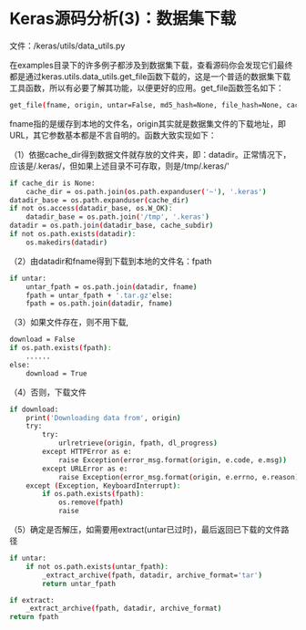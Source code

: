 # Keras源码分析(3)：数据集下载

文件：/keras/utils/data_utils.py

在examples目录下的许多例子都涉及到数据集下载，查看源码你会发现它们最终都是通过keras.utils.data_utils.get_file函数下载的，这是一个普适的数据集下载工具函数，所以有必要了解其功能，以便更好的应用。get_file函数签名如下：
```sh
get_file(fname, origin, untar=False, md5_hash=None, file_hash=None, cache_subdir='datasets', hash_algorithm='auto', extract=False, archive_format='auto', cache_dir=None)
```
fname指的是缓存到本地的文件名，origin其实就是数据集文件的下载地址，即URL，其它参数基本都是不言自明的。函数大致实现如下：

（1）依据cache_dir得到数据文件就存放的文件夹，即：datadir。正常情况下，应该是/.keras/，但如果上述目录不可存取，则是/tmp/.keras/'
```sh
if cache_dir is None:
    cache_dir = os.path.join(os.path.expanduser('~'), '.keras')
datadir_base = os.path.expanduser(cache_dir)
if not os.access(datadir_base, os.W_OK):
    datadir_base = os.path.join('/tmp', '.keras')
datadir = os.path.join(datadir_base, cache_subdir)
if not os.path.exists(datadir):
    os.makedirs(datadir)
```
（2）由datadir和fname得到下载到本地的文件名：fpath
```sh
if untar:
    untar_fpath = os.path.join(datadir, fname)
    fpath = untar_fpath + '.tar.gz'else:
    fpath = os.path.join(datadir, fname)
```

（3）如果文件存在，则不用下载,
```sh
download = False
if os.path.exists(fpath):
    ......
else:
    download = True
```
（4）否则，下载文件
```sh
if download:
    print('Downloading data from', origin)
    try:
        try:
            urlretrieve(origin, fpath, dl_progress)
        except HTTPError as e:
            raise Exception(error_msg.format(origin, e.code, e.msg))
        except URLError as e:
            raise Exception(error_msg.format(origin, e.errno, e.reason))
    except (Exception, KeyboardInterrupt):
        if os.path.exists(fpath):
            os.remove(fpath)
            raise
```
（5）确定是否解压，如需要用extract(untar已过时)，最后返回已下载的文件路径
```sh
if untar:
    if not os.path.exists(untar_fpath):
        _extract_archive(fpath, datadir, archive_format='tar')
        return untar_fpath

if extract:
    _extract_archive(fpath, datadir, archive_format)
return fpath
```